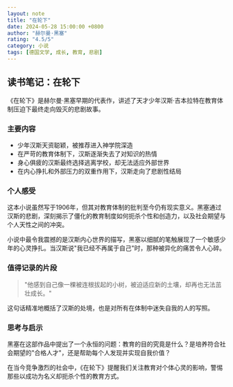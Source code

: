 ```yaml
---
layout: note
title: "在轮下"
date: 2024-05-28 15:00:00 +0800
author: "赫尔曼·黑塞"
rating: "4.5/5"
category: 小说
tags: [德国文学, 成长, 教育, 悲剧]
---
```


## 读书笔记：在轮下

《在轮下》是赫尔曼·黑塞早期的代表作，讲述了天才少年汉斯·吉本拉特在教育体制压迫下最终走向毁灭的悲剧故事。

### 主要内容

- 少年汉斯天资聪颖，被推荐进入神学院深造
- 在严苛的教育体制下，汉斯逐渐失去了对知识的热情
- 身心俱疲的汉斯最终选择逃离学校，却无法适应外部世界
- 在内心挣扎和外部压力的双重作用下，汉斯走向了悲剧性结局

### 个人感受

这本小说虽然写于1906年，但其对教育体制的批判至今仍有现实意义。黑塞通过汉斯的悲剧，深刻揭示了僵化的教育制度如何扼杀个性和创造力，以及社会期望与个人天性之间的冲突。

小说中最令我震撼的是汉斯内心世界的描写，黑塞以细腻的笔触展现了一个敏感少年的心灵挣扎。当汉斯说"我已经不再属于自己"时，那种被异化的痛苦令人心碎。

### 值得记录的片段

> "他感到自己像一棵被连根拔起的小树，被迫适应新的土壤，却再也无法茁壮成长。"

这句话精准地概括了汉斯的处境，也是对所有在体制中迷失自我的人的写照。

### 思考与启示

黑塞在这部作品中提出了一个永恒的问题：教育的目的究竟是什么？是培养符合社会期望的"合格人才"，还是帮助每个人发现并实现自我价值？

在当今竞争激烈的社会中，《在轮下》提醒我们关注教育对个体心灵的影响，警惕那些以成功为名义却扼杀个性的教育方式。